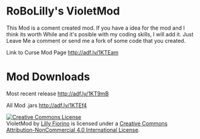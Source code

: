RoBoLilly's VioletMod
========================

This Mod is a coment created mod. If you have a idea for the mod and I think its worth While and it's posible with my coding
skills, I will add it. Just Leave Me a comment or send me a fork of some code that you created.

Link to Curse Mod Page
http://adf.ly/1KTEam

# Mod Downloads
Most recent release
http://adf.ly/1KT9mB

All Mod .jars
http://adf.ly/1KTEf4


<a rel="license" href="http://creativecommons.org/licenses/by-nc/4.0/"><img alt="Creative Commons License" style="border-width:0" src="https://i.creativecommons.org/l/by-nc/4.0/88x31.png" /></a><br /><span xmlns:dct="http://purl.org/dc/terms/" property="dct:title">VioletMod</span> by <a xmlns:cc="http://creativecommons.org/ns#" href="http://www.wantedred.com" property="cc:attributionName" rel="cc:attributionURL">Lilly Fiorino</a> is licensed under a <a rel="license" href="http://creativecommons.org/licenses/by-nc/4.0/">Creative Commons Attribution-NonCommercial 4.0 International License</a>.
